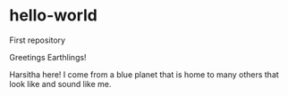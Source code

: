# hello-world
First repository


Greetings Earthlings!

Harsitha here! I come from a blue planet that is home to many others that look like and sound like me.
